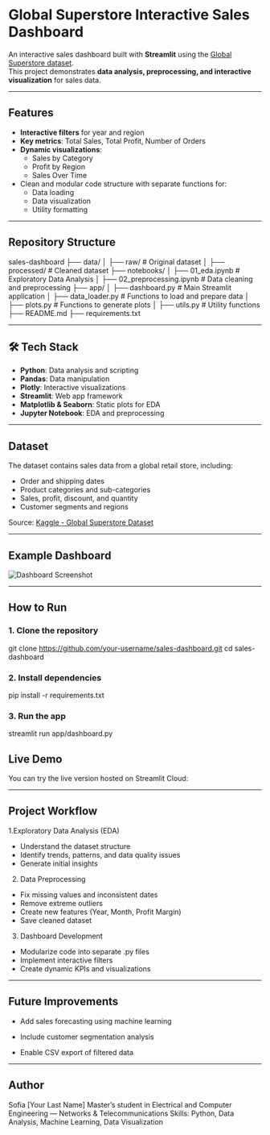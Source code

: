 # Global Superstore Interactive Sales Dashboard

An interactive sales dashboard built with **Streamlit** using the [Global Superstore dataset](https://www.kaggle.com/datasets/fatihilhan/global-superstore-dataset).  
This project demonstrates **data analysis, preprocessing, and interactive visualization** for sales data.

---

## Features

- **Interactive filters** for year and region
- **Key metrics**: Total Sales, Total Profit, Number of Orders
- **Dynamic visualizations**:
  - Sales by Category
  - Profit by Region
  - Sales Over Time
- Clean and modular code structure with separate functions for:
  - Data loading
  - Data visualization
  - Utility formatting

---

## Repository Structure

sales-dashboard
├── data/
│ ├── raw/ # Original dataset
│ ├── processed/ # Cleaned dataset
├── notebooks/
│ ├── 01_eda.ipynb # Exploratory Data Analysis
│ ├── 02_preprocessing.ipynb # Data cleaning and preprocessing
├── app/
│ ├── dashboard.py # Main Streamlit application
│ ├── data_loader.py # Functions to load and prepare data
│ ├── plots.py # Functions to generate plots
│ ├── utils.py # Utility functions
├── README.md
├── requirements.txt


---

## 🛠 Tech Stack

- **Python**: Data analysis and scripting
- **Pandas**: Data manipulation
- **Plotly**: Interactive visualizations
- **Streamlit**: Web app framework
- **Matplotlib & Seaborn**: Static plots for EDA
- **Jupyter Notebook**: EDA and preprocessing

---


## Dataset

The dataset contains sales data from a global retail store, including:

- Order and shipping dates
- Product categories and sub-categories
- Sales, profit, discount, and quantity
- Customer segments and regions

Source: [Kaggle - Global Superstore Dataset](https://www.kaggle.com/datasets/fatihilhan/global-superstore-dataset)

---

## Example Dashboard

![Dashboard Screenshot](images/dashboard_screenshot.png)

---

##  How to Run

### 1. Clone the repository
git clone https://github.com/your-username/sales-dashboard.git
cd sales-dashboard
### 2. Install dependencies
pip install -r requirements.txt
### 3. Run the app
streamlit run app/dashboard.py


## Live Demo
You can try the live version hosted on Streamlit Cloud:


---

## Project Workflow
1.Exploratory Data Analysis (EDA)
- Understand the dataset structure
- Identify trends, patterns, and data quality issues
- Generate initial insights

2. Data Preprocessing
- Fix missing values and inconsistent dates
- Remove extreme outliers
- Create new features (Year, Month, Profit Margin)
- Save cleaned dataset

3. Dashboard Development
- Modularize code into separate .py files
- Implement interactive filters
- Create dynamic KPIs and visualizations


---


## Future Improvements
- Add sales forecasting using machine learning

- Include customer segmentation analysis

- Enable CSV export of filtered data


---


## Author
Sofia [Your Last Name]
Master’s student in Electrical and Computer Engineering — Networks & Telecommunications
Skills: Python, Data Analysis, Machine Learning, Data Visualization


